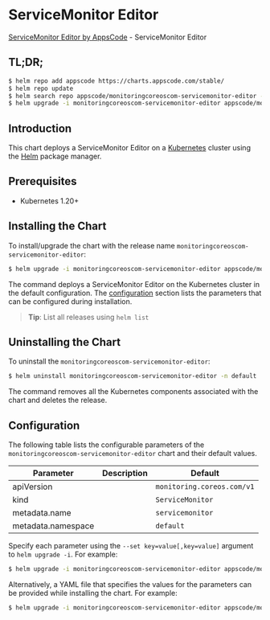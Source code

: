 # ServiceMonitor Editor

[ServiceMonitor Editor by AppsCode](https://appscode.com) - ServiceMonitor Editor

## TL;DR;

```bash
$ helm repo add appscode https://charts.appscode.com/stable/
$ helm repo update
$ helm search repo appscode/monitoringcoreoscom-servicemonitor-editor --version=v0.15.0
$ helm upgrade -i monitoringcoreoscom-servicemonitor-editor appscode/monitoringcoreoscom-servicemonitor-editor -n default --create-namespace --version=v0.15.0
```

## Introduction

This chart deploys a ServiceMonitor Editor on a [Kubernetes](http://kubernetes.io) cluster using the [Helm](https://helm.sh) package manager.

## Prerequisites

- Kubernetes 1.20+

## Installing the Chart

To install/upgrade the chart with the release name `monitoringcoreoscom-servicemonitor-editor`:

```bash
$ helm upgrade -i monitoringcoreoscom-servicemonitor-editor appscode/monitoringcoreoscom-servicemonitor-editor -n default --create-namespace --version=v0.15.0
```

The command deploys a ServiceMonitor Editor on the Kubernetes cluster in the default configuration. The [configuration](#configuration) section lists the parameters that can be configured during installation.

> **Tip**: List all releases using `helm list`

## Uninstalling the Chart

To uninstall the `monitoringcoreoscom-servicemonitor-editor`:

```bash
$ helm uninstall monitoringcoreoscom-servicemonitor-editor -n default
```

The command removes all the Kubernetes components associated with the chart and deletes the release.

## Configuration

The following table lists the configurable parameters of the `monitoringcoreoscom-servicemonitor-editor` chart and their default values.

|     Parameter      | Description |                Default                |
|--------------------|-------------|---------------------------------------|
| apiVersion         |             | <code>monitoring.coreos.com/v1</code> |
| kind               |             | <code>ServiceMonitor</code>           |
| metadata.name      |             | <code>servicemonitor</code>           |
| metadata.namespace |             | <code>default</code>                  |


Specify each parameter using the `--set key=value[,key=value]` argument to `helm upgrade -i`. For example:

```bash
$ helm upgrade -i monitoringcoreoscom-servicemonitor-editor appscode/monitoringcoreoscom-servicemonitor-editor -n default --create-namespace --version=v0.15.0 --set apiVersion=monitoring.coreos.com/v1
```

Alternatively, a YAML file that specifies the values for the parameters can be provided while
installing the chart. For example:

```bash
$ helm upgrade -i monitoringcoreoscom-servicemonitor-editor appscode/monitoringcoreoscom-servicemonitor-editor -n default --create-namespace --version=v0.15.0 --values values.yaml
```
